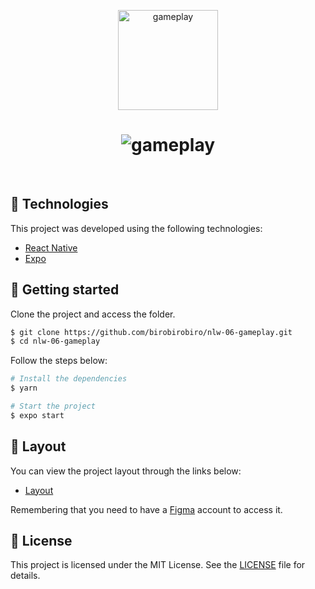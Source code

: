 <p align="center">
  <img alt="gameplay" src=".github/logo.png" width="160px">
</p>

<h1 align="center">
    <img alt="gameplay" title="Gameplay" src=".github/cover.png" />
</h1>

<br>

## 🧪 Technologies

This project was developed using the following technologies:

- [React Native](https://reactnative.dev/)
- [Expo](https://expo.io/)

## 🚀 Getting started

Clone the project and access the folder.

```bash
$ git clone https://github.com/birobirobiro/nlw-06-gameplay.git
$ cd nlw-06-gameplay
```

Follow the steps below:
```bash
# Install the dependencies
$ yarn

# Start the project
$ expo start
```

## 🔖 Layout

You can view the project layout through the links below:

- [Layout](https://www.figma.com/file/0kv33XYjvOgvKGKHBaiR07/GamePlay-NLW-Together/duplicate) 

Remembering that you need to have a [Figma](http://figma.com/) account to access it.

## 📝 License

This project is licensed under the MIT License. See the [LICENSE](LICENSE.md) file for details.